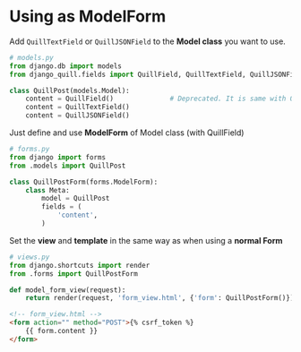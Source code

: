 # Using as ModelForm

Add `QuillTextField` or `QuillJSONField` to the **Model class** you want to use. 

```python
# models.py
from django.db import models
from django_quill.fields import QuillField, QuillTextField, QuillJSONField

class QuillPost(models.Model):
    content = QuillField()              # Deprecated. It is same with QuillTextField.
    content = QuillTextField()
    content = QuillJSONField()
```



Just define and use **ModelForm** of Model class (with QuillField)

```python
# forms.py
from django import forms
from .models import QuillPost

class QuillPostForm(forms.ModelForm):
    class Meta:
        model = QuillPost
        fields = (
            'content',
        )
```



Set the **view** and **template** in the same way as when using a **normal Form**

```python
# views.py
from django.shortcuts import render
from .forms import QuillPostForm

def model_form_view(request):
    return render(request, 'form_view.html', {'form': QuillPostForm()})
```

```html
<!-- form_view.html -->
<form action="" method="POST">{% csrf_token %}
    {{ form.content }}
</form>
```

